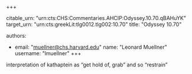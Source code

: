 +++


citable_urn: "urn:cts:CHS:Commentaries.AHCIP:Odyssey.10.70.qBAHuYK"
target_urn: "urn:cts:greekLit:tlg0012.tlg002:10.70"
title: "Odyssey 10.70"

authors:
- email: "muellner@chs.harvard.edu"
  name: "Leonard Muellner"
  username: "lmuellner"
+++

<p>interpretation of kathaptein as “get hold of, grab” and so “restrain”</p>